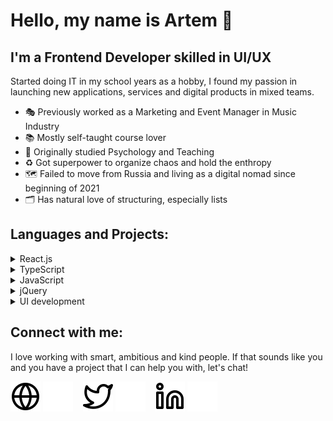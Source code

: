 # Hello, my name is Artem 👋 

## I'm a Frontend Developer skilled in UI/UX
Started doing IT in my school years as a hobby, I found my passion in launching new applications, services and digital products in mixed teams.

- 🎭 Previously worked as a Marketing and Event Manager in Music Industry
- 📚 Mostly self-taught course lover
- 🧠 Originally studied Psychology and Teaching
- ♻️ Got superpower to organize chaos and hold the enthropy
- 🗺 Failed to move from Russia and living as a digital nomad since beginning of 2021
- 🗂 Has natural love of structuring, especially lists

## Languages and Projects:

<details>
<img align="left" alt="React" width="26px" src="https://cdn.jsdelivr.net/gh/devicons/devicon/icons/react/react-original.svg" style="padding-right:12px;" />
<summary>
React.js
</summary>
    <ul><a href="https://github.com/apalevich/Rose_Lifetracker" target="_blank">Rose LifeTracker</a></ul>
    <ul><a href="https://github.com/apalevich/star-db" target="_blank">Star Wars db</a></ul>
    <ul><a href="https://github.com/apalevich/TodoApp" target="_blank">ToDo app</a></ul>
    <ul><i>+ 3 commercial app in customer's repository</i></ul>
</details>

<details>
<img align="left" alt="TypeScript" width="26px" src="./img/typescript-original.svg" style="padding-right:12px;" />
<summary>
TypeScript
</summary>
<ul><a href="https://github.com/apalevich/arkanoid-ts" target="_blank">Arkanoid</a></ul>
<ul><i>+ 1 commercial app in customer's repository</i></ul>
</details>

<details>
<img align="left" alt="JavaScript" width="26px" src="https://cdn.jsdelivr.net/gh/devicons/devicon/icons/javascript/javascript-original.svg" style="padding-right:12px;" />
<summary>
JavaScript
</summary>
<ul><a href="https://github.com/apalevich/phone_book" target="_blank">Phonebook SPA</a></ul>
<ul><a href="https://github.com/apalevich/Canvas-Control" target="_blank">Canval control</a></ul>
<ul><a href="https://github.com/apalevich/vanilla-music-player" target="_blank">Music Player</a></ul>
<ul><i>+ 1 commercial app in customer's repository</i></ul>
</details>

<details>
<img align="left" alt="JavaScript" width="26px" src="./img/jquery-plain.svg"  style="padding-right:12px;" />
<summary>
jQuery
</summary>
<ul><a href="https://github.com/apalevich/tilda_customization" target="_blank">Tilda customization</a></ul>
<ul><i>+ 3 commercial app in customer's repository</i></ul>
</details>

<details>
<img align="left" alt="HTML5" width="26px" src="https://cdn.jsdelivr.net/gh/devicons/devicon/icons/html5/html5-original.svg" style="padding-right:10px;" />
<summary>
UI development
</summary>
<ul><a href="https://github.com/apalevich/Kun" target="_blank">Login Forms</a></ul>
<ul><a href="https://github.com/apalevich/hr_landing" target="_blank">Hire landing page</a></ul>
<ul><i>...and 10+ commercial ones in customer's repository</i></ul>
</details>

## Connect with me:

I love working with smart, ambitious and kind people.
If that sounds like you and you have a project that I can help you with, let's chat!
<br>

[![website](./img/globe-light.svg)](https://apalevich.ru#gh-light-mode-only)
[![website](./img/globe-dark.svg)](https://apalevich.ru#gh-dark-mode-only)
&nbsp;&nbsp;
[![website](./img/twitter-light.svg)](https://twitter.com/apalevich#gh-light-mode-only)
[![website](./img/twitter-dark.svg)](https://twitter.com/apalevich#gh-dark-mode-only)
&nbsp;&nbsp;
[![website](./img/linkedin-light.svg)](https://linkedin.com/in/apalevich#gh-light-mode-only)
[![website](./img/linkedin-dark.svg)](https://linkedin.com/in/apalevich#gh-dark-mode-only)
&nbsp;&nbsp;
<br>
